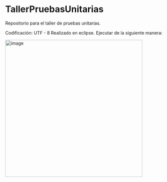 # TallerPruebasUnitarias
Repositorio para el taller de pruebas unitarias.

Codificación: UTF - 8
Realizado en eclipse.
Ejecutar de la siguiente manera:

<img width="437" alt="image" src="https://user-images.githubusercontent.com/82302737/213300208-189bcdc0-b42e-45bc-9b8f-8d4e0e025a22.png">

